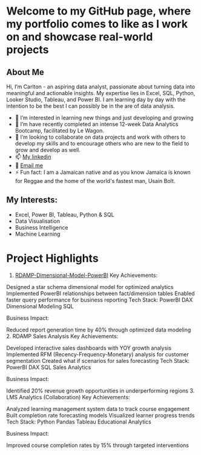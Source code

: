 # Welcome to my GitHub page, where my portfolio comes to like as I work on and showcase real-world projects

## About Me

Hi, I’m Carlton - an aspiring data analyst, passionate about turning data into meaningful and actionable insights. My expertise lies in Excel, SQL, Python, Looker Studio, Tableau, and Power BI. I am learning day by day with the intention to be the best I can possibly be in the are of data analysis.
- 👀 I’m interested in learning new things and just developing and growing
- 🌱 I’m have recently completed an intense 12-week Data Analytics Bootcamp, facilitated by Le Wagon.
- 💞️ I’m looking to collaborate on data projects and work with others to develop my skills and to encourage others who are new to the field to grow and develop as well.
- 📫 [My linkedin](http://www.linkedin.com/in/carlton-francis-967435314)
- 📧 [Email me](https://mail.google.com/mail/u/0/?fs=1&tf=cm&to=dymnfrncs@gmail.com)
- ⚡ Fun fact: I am a Jamaican native and as you know Jamaica is known for Reggae and the home of the world's fastest man, Usain Bolt.
  
## My Interests:
- Excel, Power BI, Tableau, Python & SQL
- Data Visualisation
- Business Intelligence
- Machine Learning

# Project Highlights
1. [RDAMP-Dimensional-Model-PowerBI](https://github.com/Carlton756/RDAMP-Dimensional-Model-PowerBI)
Key Achievements:

Designed a star schema dimensional model for optimized analytics
Implemented PowerBI relationships between fact/dimension tables
Enabled faster query performance for business reporting
Tech Stack:
PowerBI DAX Dimensional Modeling SQL

Business Impact:

Reduced report generation time by 40% through optimized data modeling
2. RDAMP Sales Analysis
Key Achievements:

Developed interactive sales dashboards with YOY growth analysis
Implemented RFM (Recency-Frequency-Monetary) analysis for customer segmentation
Created what if scenarios for sales forecasting
Tech Stack:
PowerBI DAX SQL Sales Analytics

Business Impact:

Identified 20% revenue growth opportunities in underperforming regions
3. LMS Analytics (Collaboration)
Key Achievements:

Analyzed learning management system data to track course engagement
Built completion rate forecasting models
Visualized learner progress trends
Tech Stack:
Python Pandas Tableau Educational Analytics

Business Impact:

Improved course completion rates by 15% through targeted interventions



